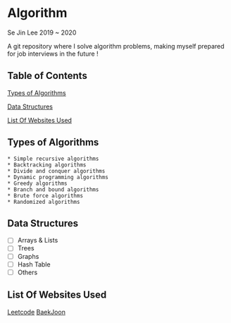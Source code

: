 # Algorithm
Se Jin Lee  2019 ~ 2020 


A git repository where I solve algorithm problems, making myself prepared for job interviews in the future ! 


## Table of Contents 
[Types of Algorithms](#types-of-algorithms)

[Data Structures](#data-structures)

[List Of Websites Used ](#list-of-websites-used)



## Types of Algorithms 
```
* Simple recursive algorithms
* Backtracking algorithms
* Divide and conquer algorithms
* Dynamic programming algorithms
* Greedy algorithms
* Branch and bound algorithms
* Brute force algorithms
* Randomized algorithms
```

## Data Structures 
- [ ]  Arrays & Lists
- [ ]  Trees
- [ ]  Graphs
- [ ]  Hash Table
- [ ]  Others

## List Of Websites Used
[Leetcode](http://www.leetcode.com)
[BaekJoon](https://www.acmicpc.net)


